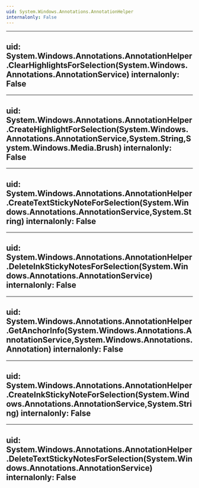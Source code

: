 ```yaml
---
uid: System.Windows.Annotations.AnnotationHelper
internalonly: False
---
```


---
uid: System.Windows.Annotations.AnnotationHelper.ClearHighlightsForSelection(System.Windows.Annotations.AnnotationService)
internalonly: False
---

---
uid: System.Windows.Annotations.AnnotationHelper.CreateHighlightForSelection(System.Windows.Annotations.AnnotationService,System.String,System.Windows.Media.Brush)
internalonly: False
---

---
uid: System.Windows.Annotations.AnnotationHelper.CreateTextStickyNoteForSelection(System.Windows.Annotations.AnnotationService,System.String)
internalonly: False
---

---
uid: System.Windows.Annotations.AnnotationHelper.DeleteInkStickyNotesForSelection(System.Windows.Annotations.AnnotationService)
internalonly: False
---

---
uid: System.Windows.Annotations.AnnotationHelper.GetAnchorInfo(System.Windows.Annotations.AnnotationService,System.Windows.Annotations.Annotation)
internalonly: False
---

---
uid: System.Windows.Annotations.AnnotationHelper.CreateInkStickyNoteForSelection(System.Windows.Annotations.AnnotationService,System.String)
internalonly: False
---

---
uid: System.Windows.Annotations.AnnotationHelper.DeleteTextStickyNotesForSelection(System.Windows.Annotations.AnnotationService)
internalonly: False
---
